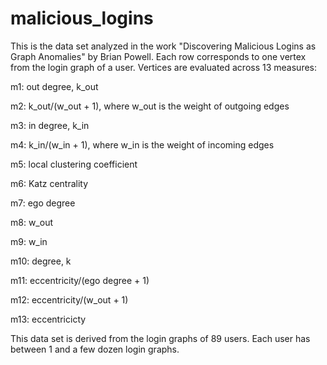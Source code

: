 # malicious_logins

This is the data set analyzed in the work "Discovering Malicious Logins as Graph Anomalies" by Brian Powell.  Each row corresponds to one vertex from the login graph of a user.  Vertices are evaluated across 13 measures:

  m1: out degree, k_out
  
  m2: k_out/(w_out + 1), where w_out is the weight of outgoing edges
  
  m3: in degree, k_in
  
  m4: k_in/(w_in + 1), where w_in is the weight of incoming edges
  
  m5: local clustering coefficient
  
  m6: Katz centrality
  
  m7: ego degree 
  
  m8: w_out
  
  m9: w_in
  
  m10: degree, k
  
  m11: eccentricity/(ego degree + 1)
  
  m12: eccentricity/(w_out + 1)
  
  m13: eccentricicty
  
This data set is derived from the login graphs of 89 users.  Each user has between 1 and a few dozen login graphs.
